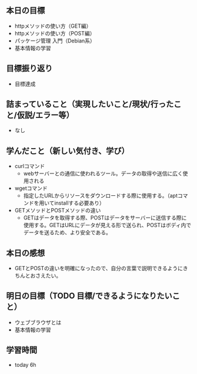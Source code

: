 ## 本日の目標
- httpメソッドの使い方（GET編）
- httpメソッドの使い方（POST編）
- パッケージ管理 入門（Debian系）
- 基本情報の学習

## 目標振り返り
- 目標達成

## 詰まっていること（実現したいこと/現状/行ったこと/仮説/エラー等）
- なし

## 学んだこと（新しい気付き、学び）
- curlコマンド
  - webサーバーとの通信に使われるツール。データの取得や送信に広く使用される
- wgetコマンド
  - 指定したURLからリソースをダウンロードする際に使用する。（aptコマンドを用いてinstallする必要あり）
- GETメソッドとPOSTメソッドの違い
  - GETはデータを取得する際、POSTはデータをサーバーに送信する際に使用する。GETはURLにデータが見える形で送られ、POSTはボディ内でデータを送るため、より安全である。

## 本日の感想
- GETとPOSTの違いを明確になったので、自分の言葉で説明できるようにきちんとおさえたい。

## 明日の目標（TODO 目標/できるようになりたいこと）
- ウェブブラウザとは
- 基本情報の学習

## 学習時間
- today 6h
